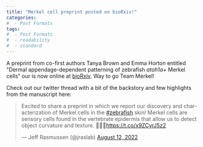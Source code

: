 ```yaml
---
title: "Merkel cell preprint posted on bioRxiv!"
categories:
#  - Post Formats
tags:
#  - Post Formats
#  - readability
#  - standard
---
```

A preprint from co-first authors Tanya Brown and Emma Horton entitled "Dermal appendage-dependent patterning of zebrafish *atoh1a+* Merkel cells" our is now online at [bioRxiv](https://www.biorxiv.org/content/10.1101/2022.06.15.496311). Way to go Team Merkel! 

Check out our twitter thread with a bit of the backstory and few highlights from the manuscript here:

<blockquote class="twitter-tweet"><p lang="en" dir="ltr">Excited to share a preprint in which we report our discovery and characterization of Merkel cells in the <a href="https://twitter.com/hashtag/zebrafish?src=hash&amp;ref_src=twsrc%5Etfw">#zebrafish</a> skin! Merkel cells are sensory cells found in the vertebrate epidermis that allow us to detect object curvature and texture. 🧵👇🏻<a href="https://t.co/x9ZCyrJ5z2">https://t.co/x9ZCyrJ5z2</a></p>&mdash; Jeff Rasmussen (@jraslab) <a href="https://twitter.com/jraslab/status/1558134948011266048?ref_src=twsrc%5Etfw">August 12, 2022</a></blockquote> <script async src="https://platform.twitter.com/widgets.js" charset="utf-8"></script>
